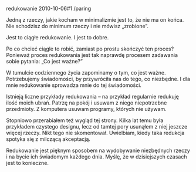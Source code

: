 redukowanie
2010-10-06#1
/paring

Jedną z rzeczy, jakie kocham w minimalizmie jest to, że nie ma on
 końca. Nie schodzisz do minimum rzeczy i nie mówisz „zrobione”.

Jest to ciągłe redukowanie. I jest to dobre.

Po co chcieć ciągle to robić, zamiast po prostu skończyć ten proces? 
Ponieważ proces redukowania jest tak naprawdę procesem zadawania sobie 
pytania: „Co jest ważne?”

W tumulcie codziennego życia zapominamy o tym, co jest ważne. 
Potrzebujemy świadomości, by przywróciła nas do tego, co niezbędne. I 
dla mnie redukowanie sprowadza mnie do tej świadomości.

Istnieją liczne przykłady redukowania – na przykład regularnie 
redukuję ilość moich ubrań. Patrzę na pokój i usuwam z niego 
niepotrzebne przedmioty. Z komputera usuwam programy, których nie 
używam.

Stopniowo przerabiałem też wygląd tej strony. Kilka lat temu była 
przykładem czystego designu, lecz od tamtej pory usunąłem z niej jeszcze
 więcej rzeczy. Nikt tego nie skomentował. Uwielbiam, kiedy taka 
redukcja spotyka się z milczącą akceptacją.

Redukowanie jest pięknym sposobem na wydobywanie niezbędnych rzeczy i
 na bycie ich świadomym każdego dnia. Myślę, że w dzisiejszych czasach 
jest to konieczne.
